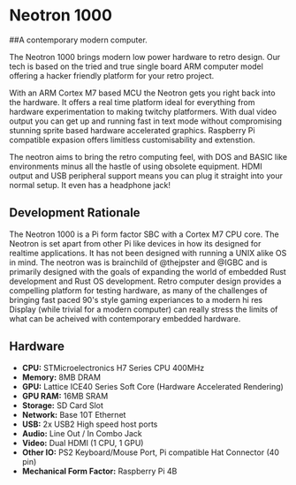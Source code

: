 # Neotron 1000
##A contemporary modern computer. 

The Neotron 1000 brings modern low power hardware to retro design. Our tech is based on the tried and true single board ARM computer model offering a hacker friendly platform for your retro project. 

With an ARM Cortex M7 based MCU the Neotron gets you right back into the hardware. It offers a real time platform ideal for everything from hardware experimentation to making twitchy platformers. With dual video output you can get up and running fast in text mode without compromising stunning sprite based hardware accelerated graphics. Raspberry Pi compatible expasion offers limitless customisability and extenstion.

The neotron aims to bring the retro computing feel, with DOS and BASIC like environments minus all the hastle of using obsolete equipment. HDMI output and USB peripheral support means you can plug it straight into your normal setup. It even has a headphone jack!

## Development Rationale

The Neotron 1000 is a Pi form factor SBC with a Cortex M7 CPU core. The Neotron is set apart from other Pi like devices in how its designed for realtime applications. It has not been designed with running a UNIX alike OS in mind. The neotron was is brainchild of @thejpster and @IGBC and is primarily designed with the goals of expanding the world of embedded Rust development and Rust OS development. Retro computer design provides a compelling platform for testing hardware, as many of the challenges of bringing fast paced 90's style gaming experiances to a modern hi res Display (while trivial for a modern computer) can really stress the limits of what can be acheived with contemporary embedded hardware. 

## Hardware

  - **CPU:** STMicroelectronics H7 Series CPU 400MHz
  - **Memory:** 8MB DRAM
  - **GPU:** Lattice ICE40 Series Soft Core (Hardware Accelerated Rendering)
  - **GPU RAM:** 16MB SRAM
  - **Storage:** SD Card Slot
  - **Network:** Base 10T Ethernet
  - **USB:** 2x USB2 High speed host ports 
  - **Audio:** Line Out / In Combo Jack
  - **Video:** Dual HDMI (1 CPU, 1 GPU)
  - **Other IO:** PS2 Keyboard/Mouse Port, Pi compatible Hat Connector (40 pin)
  - **Mechanical Form Factor:** Raspberry Pi 4B
